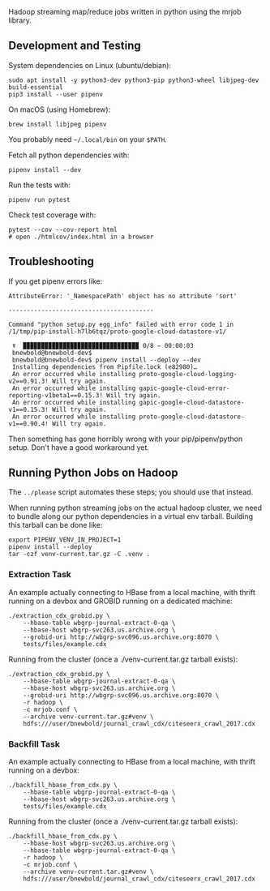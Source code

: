 
Hadoop streaming map/reduce jobs written in python using the mrjob library.

## Development and Testing

System dependencies on Linux (ubuntu/debian):

    sudo apt install -y python3-dev python3-pip python3-wheel libjpeg-dev build-essential
    pip3 install --user pipenv

On macOS (using Homebrew):

    brew install libjpeg pipenv

You probably need `~/.local/bin` on your `$PATH`.

Fetch all python dependencies with:

    pipenv install --dev

Run the tests with:

    pipenv run pytest

Check test coverage with:

    pytest --cov --cov-report html
    # open ./htmlcov/index.html in a browser

## Troubleshooting

If you get pipenv errors like:

    AttributeError: '_NamespacePath' object has no attribute 'sort'
        
    ----------------------------------------

    Command "python setup.py egg_info" failed with error code 1 in /1/tmp/pip-install-h7lb6tqz/proto-google-cloud-datastore-v1/

     ☤  ▉▉▉▉▉▉▉▉▉▉▉▉▉▉▉▉▉▉▉▉▉▉▉▉▉▉▉▉▉▉▉▉ 0/8 — 00:00:03
     bnewbold@bnewbold-dev$ 
     bnewbold@bnewbold-dev$ pipenv install --deploy --dev
     Installing dependencies from Pipfile.lock (e82980)…
     An error occurred while installing proto-google-cloud-logging-v2==0.91.3! Will try again.
     An error occurred while installing gapic-google-cloud-error-reporting-v1beta1==0.15.3! Will try again.
     An error occurred while installing gapic-google-cloud-datastore-v1==0.15.3! Will try again.
     An error occurred while installing proto-google-cloud-datastore-v1==0.90.4! Will try again.

Then something has gone horribly wrong with your pip/pipenv/python setup. Don't
have a good workaround yet.

## Running Python Jobs on Hadoop

The `../please` script automates these steps; you should use that instead.

When running python streaming jobs on the actual hadoop cluster, we need to
bundle along our python dependencies in a virtual env tarball. Building this
tarball can be done like:

    export PIPENV_VENV_IN_PROJECT=1
    pipenv install --deploy
    tar -czf venv-current.tar.gz -C .venv .

### Extraction Task

An example actually connecting to HBase from a local machine, with thrift
running on a devbox and GROBID running on a dedicated machine:

    ./extraction_cdx_grobid.py \
        --hbase-table wbgrp-journal-extract-0-qa \
        --hbase-host wbgrp-svc263.us.archive.org \
        --grobid-uri http://wbgrp-svc096.us.archive.org:8070 \
        tests/files/example.cdx

Running from the cluster (once a ./venv-current.tar.gz tarball exists):

    ./extraction_cdx_grobid.py \
        --hbase-table wbgrp-journal-extract-0-qa \
        --hbase-host wbgrp-svc263.us.archive.org \
        --grobid-uri http://wbgrp-svc096.us.archive.org:8070 \
        -r hadoop \
        -c mrjob.conf \
        --archive venv-current.tar.gz#venv \
        hdfs:///user/bnewbold/journal_crawl_cdx/citeseerx_crawl_2017.cdx

### Backfill Task

An example actually connecting to HBase from a local machine, with thrift
running on a devbox:

    ./backfill_hbase_from_cdx.py \
        --hbase-table wbgrp-journal-extract-0-qa \
        --hbase-host wbgrp-svc263.us.archive.org \
        tests/files/example.cdx

Running from the cluster (once a ./venv-current.tar.gz tarball exists):

    ./backfill_hbase_from_cdx.py \
        --hbase-host wbgrp-svc263.us.archive.org \
        --hbase-table wbgrp-journal-extract-0-qa \
        -r hadoop \
        -c mrjob.conf \
        --archive venv-current.tar.gz#venv \
        hdfs:///user/bnewbold/journal_crawl_cdx/citeseerx_crawl_2017.cdx
